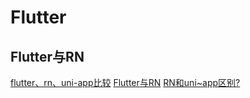 # Flutter

## Flutter与RN

[flutter、rn、uni-app比较](https://ask.dcloud.net.cn/article/36083)
[Flutter与RN](https://www.jianshu.com/p/ee88b4f23747)
[RN和uni~app区别?](https://www.zhihu.com/question/329285403/answer/791229138)